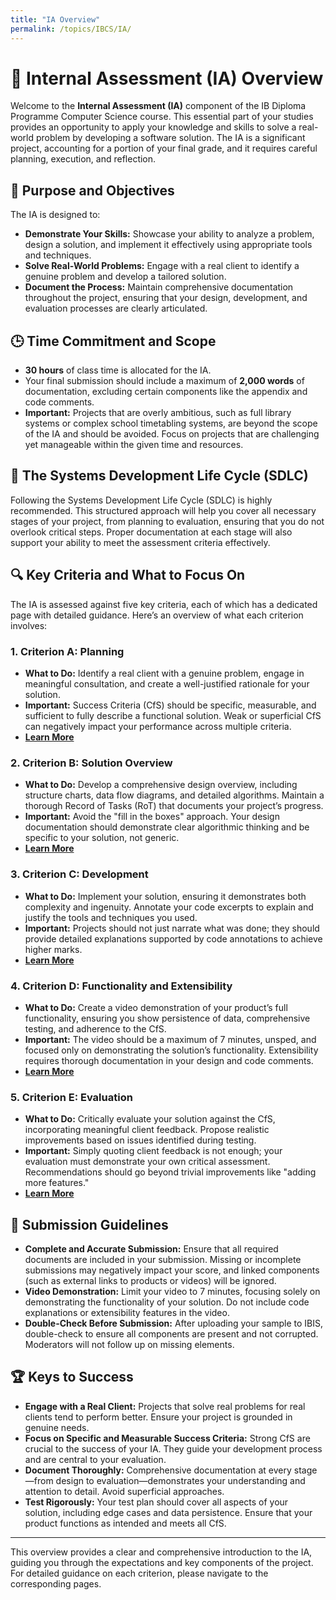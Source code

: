 ```yaml
---
title: "IA Overview"
permalink: /topics/IBCS/IA/
---
```


# 📝 Internal Assessment (IA) Overview

Welcome to the **Internal Assessment (IA)** component of the IB Diploma Programme Computer Science course. This essential part of your studies provides an opportunity to apply your knowledge and skills to solve a real-world problem by developing a software solution. The IA is a significant project, accounting for a portion of your final grade, and it requires careful planning, execution, and reflection.

## 🎯 Purpose and Objectives

The IA is designed to:
- **Demonstrate Your Skills:** Showcase your ability to analyze a problem, design a solution, and implement it effectively using appropriate tools and techniques.
- **Solve Real-World Problems:** Engage with a real client to identify a genuine problem and develop a tailored solution.
- **Document the Process:** Maintain comprehensive documentation throughout the project, ensuring that your design, development, and evaluation processes are clearly articulated.

## 🕒 Time Commitment and Scope

- **30 hours** of class time is allocated for the IA.
- Your final submission should include a maximum of **2,000 words** of documentation, excluding certain components like the appendix and code comments.
- **Important:** Projects that are overly ambitious, such as full library systems or complex school timetabling systems, are beyond the scope of the IA and should be avoided. Focus on projects that are challenging yet manageable within the given time and resources.

## 🧠 The Systems Development Life Cycle (SDLC)

Following the Systems Development Life Cycle (SDLC) is highly recommended. This structured approach will help you cover all necessary stages of your project, from planning to evaluation, ensuring that you do not overlook critical steps. Proper documentation at each stage will also support your ability to meet the assessment criteria effectively.

## 🔍 Key Criteria and What to Focus On

The IA is assessed against five key criteria, each of which has a dedicated page with detailed guidance. Here’s an overview of what each criterion involves:

### 1. **Criterion A: Planning**
   - **What to Do:** Identify a real client with a genuine problem, engage in meaningful consultation, and create a well-justified rationale for your solution.
   - **Important:** Success Criteria (CfS) should be specific, measurable, and sufficient to fully describe a functional solution. Weak or superficial CfS can negatively impact your performance across multiple criteria.
   - **[Learn More](#link-to-criterion-a-page)**

### 2. **Criterion B: Solution Overview**
   - **What to Do:** Develop a comprehensive design overview, including structure charts, data flow diagrams, and detailed algorithms. Maintain a thorough Record of Tasks (RoT) that documents your project’s progress.
   - **Important:** Avoid the "fill in the boxes" approach. Your design documentation should demonstrate clear algorithmic thinking and be specific to your solution, not generic.
   - **[Learn More](#link-to-criterion-b-page)**

### 3. **Criterion C: Development**
   - **What to Do:** Implement your solution, ensuring it demonstrates both complexity and ingenuity. Annotate your code excerpts to explain and justify the tools and techniques you used.
   - **Important:** Projects should not just narrate what was done; they should provide detailed explanations supported by code annotations to achieve higher marks.
   - **[Learn More](#link-to-criterion-c-page)**

### 4. **Criterion D: Functionality and Extensibility**
   - **What to Do:** Create a video demonstration of your product’s full functionality, ensuring you show persistence of data, comprehensive testing, and adherence to the CfS.
   - **Important:** The video should be a maximum of 7 minutes, unsped, and focused only on demonstrating the solution’s functionality. Extensibility requires thorough documentation in your design and code comments.
   - **[Learn More](#link-to-criterion-d-page)**

### 5. **Criterion E: Evaluation**
   - **What to Do:** Critically evaluate your solution against the CfS, incorporating meaningful client feedback. Propose realistic improvements based on issues identified during testing.
   - **Important:** Simply quoting client feedback is not enough; your evaluation must demonstrate your own critical assessment. Recommendations should go beyond trivial improvements like "adding more features."
   - **[Learn More](#link-to-criterion-e-page)**

## 📂 Submission Guidelines

- **Complete and Accurate Submission:** Ensure that all required documents are included in your submission. Missing or incomplete submissions may negatively impact your score, and linked components (such as external links to products or videos) will be ignored.
- **Video Demonstration:** Limit your video to 7 minutes, focusing solely on demonstrating the functionality of your solution. Do not include code explanations or extensibility features in the video.
- **Double-Check Before Submission:** After uploading your sample to IBIS, double-check to ensure all components are present and not corrupted. Moderators will not follow up on missing elements.

## 🏆 Keys to Success

- **Engage with a Real Client:** Projects that solve real problems for real clients tend to perform better. Ensure your project is grounded in genuine needs.
- **Focus on Specific and Measurable Success Criteria:** Strong CfS are crucial to the success of your IA. They guide your development process and are central to your evaluation.
- **Document Thoroughly:** Comprehensive documentation at every stage—from design to evaluation—demonstrates your understanding and attention to detail. Avoid superficial approaches.
- **Test Rigorously:** Your test plan should cover all aspects of your solution, including edge cases and data persistence. Ensure that your product functions as intended and meets all CfS.

---

This overview provides a clear and comprehensive introduction to the IA, guiding you through the expectations and key components of the project. For detailed guidance on each criterion, please navigate to the corresponding pages.
